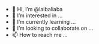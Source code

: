- 👋 Hi, I’m @laibaliaba
- 👀 I’m interested in ...
- 🌱 I’m currently learning ...
- 💞️ I’m looking to collaborate on ...
- 📫 How to reach me ...

<!---
laibaliaba/laibaliaba is a ✨ special ✨ repository because its `README.md` (this file) appears on your GitHub profile.
You can click the Preview link to take a look at your changes.
--->
